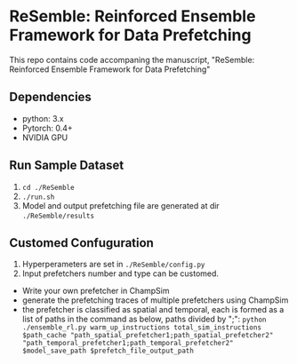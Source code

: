 # ReSemble: Reinforced Ensemble Framework for Data Prefetching

This repo contains code accompaning the manuscript, "ReSemble: Reinforced Ensemble Framework for Data Prefetching"
## Dependencies
* python: 3.x
* Pytorch: 0.4+
* NVIDIA GPU

## Run Sample Dataset
1. `cd ./ReSemble`
2. `./run.sh`
3. Model and output prefetching file are generated at dir `./ReSemble/results`

## Customed Confuguration
1. Hyperperameters are set in `./ReSemble/config.py`
2. Input prefetchers number and type can be customed.
  * Write your own prefetcher in ChampSim
  * generate the prefetching traces of multiple prefetchers using ChampSim
  * the prefetcher is classified as spatial and temporal, each is formed as a list of paths in the command as below, paths divided by ";":
  ```python ./ensemble_rl.py warm_up_instructions total_sim_instructions $path_cache "path_spatial_prefetcher1;path_spatial_prefetcher2" "path_temporal_prefetcher1;path_temporal_prefetcher2" $model_save_path $prefetch_file_output_path```
